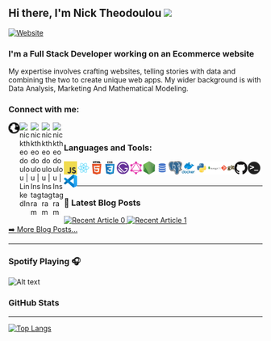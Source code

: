 ## Hi there, I'm Nick Theodoulou <img src="https://raw.githubusercontent.com/MartinHeinz/MartinHeinz/master/wave.gif" width="30px">

[![Website](https://img.shields.io/website?label=nicktheodoulou.com&style=for-the-badge&url=https%3A%2F%2Fcodestackr.com)](https://nicktheodoulou.com/)

### I'm a Full Stack Developer working on an Ecommerce website

My expertise involves crafting websites, telling stories with data and combining the two to create unique web apps. My wider background is with Data Analysis, Marketing And Mathematical Modeling.

### Connect with me:

[<img align="left" alt="nicktheodoulou.com/" width="22px" src="https://raw.githubusercontent.com/iconic/open-iconic/master/svg/globe.svg" />][website]
[<img align="left" alt="nicktheodoulou | LinkedIn" width="22px" src="https://cdn.jsdelivr.net/npm/simple-icons@v3/icons/linkedin.svg" />][linkedin]
[<img align="left" alt="nicktheodoulou | Instagram" width="22px" src="https://cdn.jsdelivr.net/npm/simple-icons@v3/icons/instagram.svg" />][instagram]
[<img align="left" alt="nicktheodoulou | Instagram" width="22px" src="https://cdn.jsdelivr.net/npm/simple-icons@v3/icons/medium.svg" />][medium]
[<img align="left" alt="nicktheodoulou | Instagram" width="22px" src="https://cdn.jsdelivr.net/npm/simple-icons@v3/icons/bitcoin.svg" />][bitcoin]

<br />

### Languages and Tools:

[<img align="left" alt="JavaScript" width="26px" src="https://raw.githubusercontent.com/github/explore/80688e429a7d4ef2fca1e82350fe8e3517d3494d/topics/javascript/javascript.png" />][javascript]
[<img align="left" alt="React" width="26px" src="https://raw.githubusercontent.com/github/explore/80688e429a7d4ef2fca1e82350fe8e3517d3494d/topics/react/react.png" />][react]
[<img align="left" alt="HTML5" width="26px" src="https://raw.githubusercontent.com/github/explore/80688e429a7d4ef2fca1e82350fe8e3517d3494d/topics/html/html.png" />][html5]
[<img align="left" alt="CSS3" width="26px" src="https://raw.githubusercontent.com/github/explore/80688e429a7d4ef2fca1e82350fe8e3517d3494d/topics/css/css.png" />][css]
[<img align="left" alt="Gatsby" width="26px" src="https://raw.githubusercontent.com/github/explore/e94815998e4e0713912fed477a1f346ec04c3da2/topics/gatsby/gatsby.png" />][gatsby]
[<img align="left" alt="GraphQL" width="26px" src="https://raw.githubusercontent.com/github/explore/80688e429a7d4ef2fca1e82350fe8e3517d3494d/topics/graphql/graphql.png" />][GraphQL]
[<img align="left" alt="Node.js" width="26px" src="https://raw.githubusercontent.com/github/explore/80688e429a7d4ef2fca1e82350fe8e3517d3494d/topics/nodejs/nodejs.png" />][node]
[<img align="left" alt="SQL" width="26px" src="https://raw.githubusercontent.com/github/explore/80688e429a7d4ef2fca1e82350fe8e3517d3494d/topics/sql/sql.png" />][postgresql]
[<img align="left" alt="PostgreSQL" width="26px" src="https://raw.githubusercontent.com/github/explore/80688e429a7d4ef2fca1e82350fe8e3517d3494d/topics/postgresql/postgresql.png" />][postgresql]
[<img align="left" alt="Docker" width="26px" src="https://raw.githubusercontent.com/github/explore/80688e429a7d4ef2fca1e82350fe8e3517d3494d/topics/docker/docker.png" />][Docker]
[<img align="left" alt="Python" width="26px" src="https://raw.githubusercontent.com/github/explore/80688e429a7d4ef2fca1e82350fe8e3517d3494d/topics/python/python.png" />][Python]
[<img align="left" alt="MongoDB" width="26px" src="https://raw.githubusercontent.com/github/explore/80688e429a7d4ef2fca1e82350fe8e3517d3494d/topics/mongodb/mongodb.png" />][mongodb]
[<img align="left" alt="Git" width="26px" src="https://raw.githubusercontent.com/github/explore/80688e429a7d4ef2fca1e82350fe8e3517d3494d/topics/git/git.png" />][git]
[<img align="left" alt="GitHub" width="26px" src="https://raw.githubusercontent.com/github/explore/78df643247d429f6cc873026c0622819ad797942/topics/github/github.png" />][github]
[<img align="left" alt="Terminal" width="26px" src="https://raw.githubusercontent.com/github/explore/80688e429a7d4ef2fca1e82350fe8e3517d3494d/topics/terminal/terminal.png" />][unixShell]
[<img align="left" alt="Visual Studio Code" width="26px" src="https://raw.githubusercontent.com/github/explore/80688e429a7d4ef2fca1e82350fe8e3517d3494d/topics/visual-studio-code/visual-studio-code.png" />][vscode]

<br />
<br />

---

### 📝 Latest Blog Posts

<a target="_blank" href="https://github-readme-medium-recent-article.vercel.app/medium/@nickolastheodoulou/0"><img src="https://github-readme-medium-recent-article.vercel.app/medium/@nickolastheodoulou/0" alt="Recent Article 0"> 
<a target="_blank" href="https://github-readme-medium-recent-article.vercel.app/medium/@nickolastheodoulou/1"><img src="https://github-readme-medium-recent-article.vercel.app/medium/@nickolastheodoulou/1" alt="Recent Article 1"> 
<br/>
➡️ [More Blog Posts...][medium]

---
### Spotify Playing 🎧
![Alt text](https://spotify-recently-played-readme.vercel.app/api?user=nicktheo69)

### GitHub Stats
---
[![Top Langs](https://github-readme-stats.vercel.app/api/top-langs/?username=nickolastheodoulou&layout=compact)](https://github.com/anuraghazra/github-readme-stats)

[website]: https://nicktheodoulou.com
[instagram]: https://www.instagram.com/nick_the_o
[linkedin]: https://www.linkedin.com/in/nickolastheodoulou
[medium]: https://medium.com/@nickolastheodoulou
[bitcoin]: https://coinrequest.io/request/6nuwTyHRmOkK73M

[Python]: https://www.python.org/
[javascript]: https://developer.mozilla.org/en-US/docs/Web/JavaScript
[react]: https://reactjs.org/
[html5]: https://developer.mozilla.org/en-US/docs/Glossary/HTML5
[docker]: https://www.docker.com/  
[css]: https://developer.mozilla.org/en-US/docs/Web/CSS
[gatsby]: https://www.gatsbyjs.com/
[GraphQL]: https://graphql.org/
[node]: https://nodejs.org/en/
[postgresql]: https://www.postgresql.org/
[mongodb]: https://www.mongodb.com/
[git]: https://git-scm.com/
[github]: https://github.com/
[unixShell]: https://swcarpentry.github.io/shell-novice/
[vscode]: https://code.visualstudio.com/
